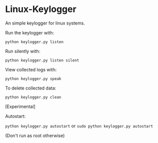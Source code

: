 # Linux-Keylogger
An simple keylogger for linux systems.

Run the keylogger with:

```python keylogger.py listen```

Run silently with:

```python keylogger.py listen silent```

View collected logs with:

```python keylogger.py speak```

To delete collected data:

```python keylogger.py clean```

[Experimental]

Autostart:

```python keylogger.py autostart```
or
```sudo python keylogger.py autostart```

(Don't run as root otherwise)
